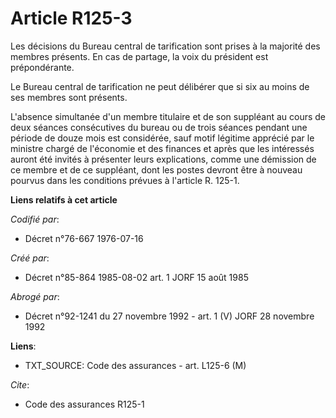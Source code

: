 # Article R125-3

Les décisions du Bureau central de tarification sont prises à la majorité des membres présents. En cas de partage, la voix du
président est prépondérante.

Le Bureau central de tarification ne peut délibérer que si six au moins de ses membres sont présents.

L'absence simultanée d'un membre titulaire et de son suppléant au cours de deux séances consécutives du bureau ou de trois
séances pendant une période de douze mois est considérée, sauf motif légitime apprécié par le ministre chargé de l'économie
et des finances et après que les intéressés auront été invités à présenter leurs explications, comme une démission de ce
membre et de ce suppléant, dont les postes devront être à nouveau pourvus dans les conditions prévues à l'article R. 125-1.

**Liens relatifs à cet article**

_Codifié par_:

  - Décret n°76-667 1976-07-16

_Créé par_:

  - Décret n°85-864 1985-08-02 art. 1 JORF 15 août 1985

_Abrogé par_:

  - Décret n°92-1241 du 27 novembre 1992 - art. 1 (V) JORF 28 novembre 1992

**Liens**:

  - TXT_SOURCE: Code des assurances - art. L125-6 (M)

_Cite_:

  - Code des assurances R125-1
